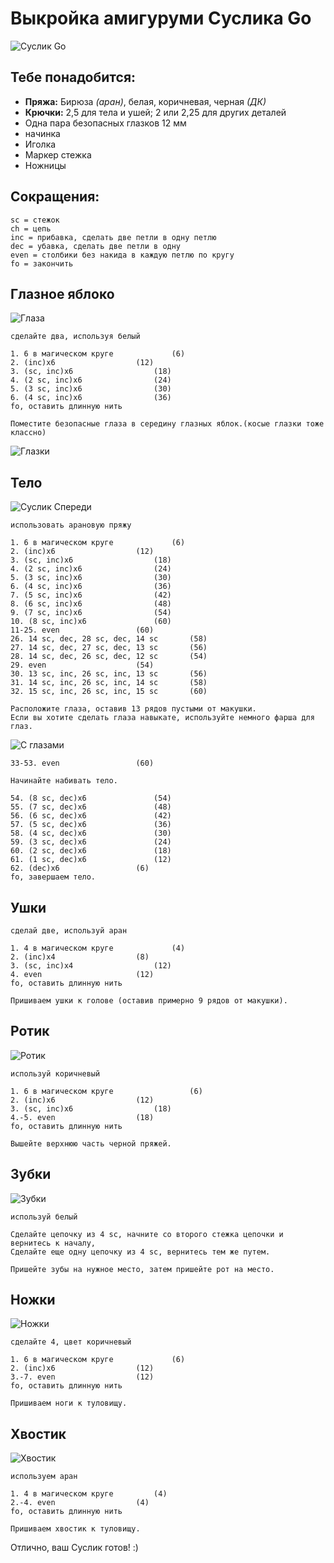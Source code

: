 # Выкройка амигуруми Суслика Go

![Суслик Go](image/small/gopher_front.jpg)

## Тебе понадобится:  
* **Пряжа:** Бирюза *(аран)*, белая, коричневая, черная *(ДК)*  
* **Крючки:** 2,5 для тела и ушей; 2 или 2,25 для других деталей  
* Одна пара безопасных глазков 12 мм  
* начинка  
* Иголка  
* Маркер стежка  
* Ножницы  

## Сокращения:
```
sc = стежок
ch = цепь
inc = прибавка, сделать две петли в одну петлю
dec = убавка, сделать две петли в одну
even = столбики без накида в каждую петлю по кругу
fo = закончить
```

## Глазное яблоко

![Глаза](image/small/eyeball.jpg)

```
сделайте два, используя белый

1. 6 в магическом круге				(6)
2. (inc)x6					(12)
3. (sc, inc)x6					(18)
4. (2 sc, inc)x6				(24)
5. (3 sc, inc)x6				(30)
6. (4 sc, inc)x6				(36)
fo, оставить длинную нить

Поместите безопасные глаза в середину глазных яблок.(косые глазки тоже классно)
```
![Глазки](image/small/eyes.jpg)

## Тело

![Суслик Спереди](image/small/gopher_front.jpg)

```
использовать арановую пряжу

1. 6 в магическом круге				(6)
2. (inc)x6					(12)
3. (sc, inc)x6					(18)
4. (2 sc, inc)x6				(24)
5. (3 sc, inc)x6				(30)
6. (4 sc, inc)x6				(36)
7. (5 sc, inc)x6				(42)
8. (6 sc, inc)x6				(48)
9. (7 sc, inc)x6				(54)
10. (8 sc, inc)x6				(60)
11-25. even					(60)
26. 14 sc, dec, 28 sc, dec, 14 sc		(58)
27. 14 sc, dec, 27 sc, dec, 13 sc		(56)
28. 14 sc, dec, 26 sc, dec, 12 sc		(54)
29. even					(54)
30. 13 sc, inc, 26 sc, inc, 13 sc		(56)
31. 14 sc, inc, 26 sc, inc, 14 sc		(58)
32. 15 sc, inc, 26 sc, inc, 15 sc		(60)

```

```
Расположите глаза, оставив 13 рядов пустыми от макушки.  
Если вы хотите сделать глаза навыкате, используйте немного фарша для глаз.  
```

![С глазами](image/small/with_eyes.jpg)

```
33-53. even					(60)

Начинайте набивать тело.

54. (8 sc, dec)x6				(54)
55. (7 sc, dec)x6				(48)
56. (6 sc, dec)x6				(42)
57. (5 sc, dec)x6				(36)
58. (4 sc, dec)x6				(30)
59. (3 sc, dec)x6				(24)
60. (2 sc, dec)x6				(18)
61. (1 sc, dec)x6				(12)
62. (dec)x6					(6)
fo, завершаем тело.
```

## Ушки
```
сделай две, используй аран

1. 4 в магическом круге				(4)
2. (inc)x4					(8)
3. (sc, inc)x4					(12)
4. even						(12)
fo, оставить длинную нить

Пришиваем ушки к голове (оставив примерно 9 рядов от макушки).
```

## Ротик
![Ротик](image/small/mouth.jpg)

```
используй коричневый

1. 6 в магическом круге					(6)
2. (inc)x6					(12)
3. (sc, inc)x6					(18)
4.-5. even					(18)
fo, оставить длинную нить

Вышейте верхнюю часть черной пряжей.
```

## Зубки
![Зубки](image/small/teeth.jpg)

```
используй белый

Сделайте цепочку из 4 sc, начните со второго стежка цепочки и вернитесь к началу, 
Сделайте еще одну цепочку из 4 sc, вернитесь тем же путем. 

Пришейте зубы на нужное место, затем пришейте рот на место.
```

## Ножки
![Ножки](image/small/legs_bottom.jpg)

```
сделайте 4, цвет коричневый

1. 6 в магическом круге				(6)
2. (inc)x6					(12)
3.-7. even					(12)
fo, оставить длинную нить

Пришиваем ноги к туловищу.
```

## Хвостик
![Хвостик](image/small/tail.jpg)

```
используем аран

1. 4 в магическом круге			(4)
2.-4. even					(4)
fo, оставить длинную нить

Пришиваем хвостик к туловищу.
```

Отлично, ваш Суслик готов! :)

